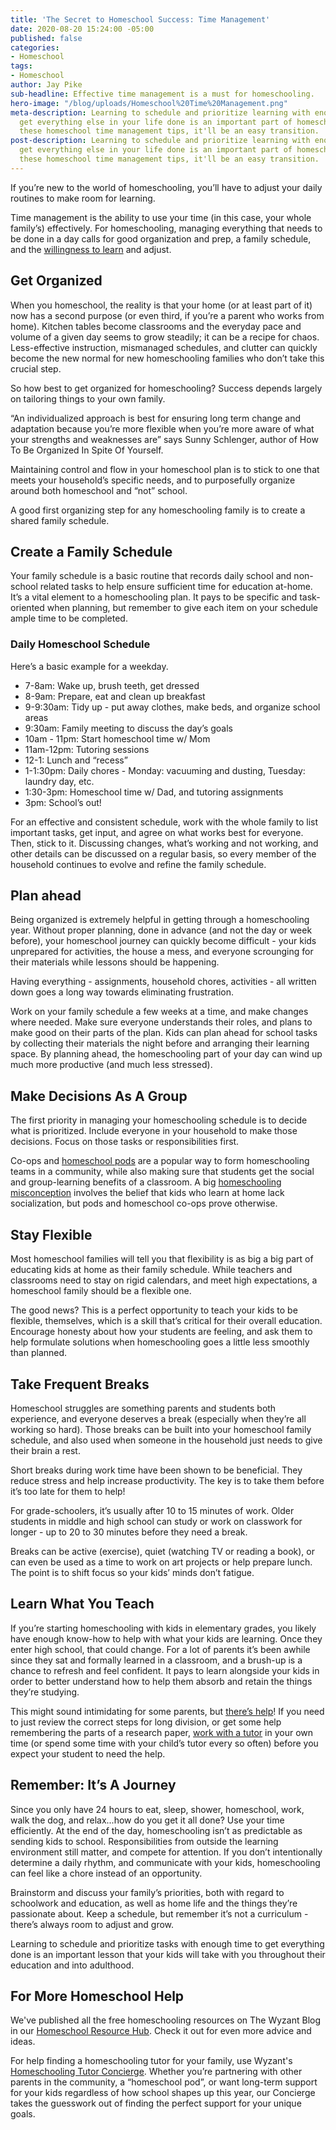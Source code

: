 ```yaml
---
title: 'The Secret to Homeschool Success: Time Management'
date: 2020-08-20 15:24:00 -05:00
published: false
categories:
- Homeschool
tags:
- Homeschool
author: Jay Pike
sub-headline: Effective time management is a must for homeschooling.
hero-image: "/blog/uploads/Homeschool%20Time%20Management.png"
meta-description: Learning to schedule and prioritize learning with enough time to
  get everything else in your life done is an important part of homeschooling. With
  these homeschool time management tips, it'll be an easy transition.
post-description: Learning to schedule and prioritize learning with enough time to
  get everything else in your life done is an important part of homeschooling. With
  these homeschool time management tips, it'll be an easy transition.
---
```


If you’re new to the world of homeschooling, you’ll have to adjust your daily routines to make room for learning. 

Time management is the ability to use your time (in this case, your whole family’s) effectively. For homeschooling, managing everything that needs to be done in a day calls for good organization and prep, a family schedule, and the [willingness to learn](https://www.wyzant.com/blog/is-homeschooling-right-for-my-kids/) and adjust.

## Get Organized

When you homeschool, the reality is that your home (or at least part of it) now has a second purpose (or even third, if you’re a parent who works from home). Kitchen tables become classrooms and the everyday pace and volume of a given day seems to grow steadily; it can be a recipe for chaos. Less-effective instruction, mismanaged schedules, and clutter can quickly become the new normal for new homeschooling families who don’t take this crucial step. 

So how best to get organized for homeschooling? Success depends largely on tailoring things to your own family. 

“An individualized approach is best for ensuring long term change and adaptation because you’re more flexible when you’re more aware of what your strengths and weaknesses are” says Sunny Schlenger, author of How To Be Organized In Spite Of Yourself.

Maintaining control and flow in your homeschool plan is to stick to one that meets your household’s specific needs, and to purposefully organize around both homeschool and “not” school. 

A good first organizing step for any homeschooling family is to create a shared family schedule.

## Create a Family Schedule

Your family schedule is a basic routine that records daily school and non-school related tasks to help ensure sufficient time for education at-home. It’s a vital element to a homeschooling plan. It pays to be specific and task-oriented when planning, but remember to give each item on your schedule ample time to be completed.  


### Daily Homeschool Schedule

Here’s a basic example for a weekday. 

* 7-8am: Wake up, brush teeth, get dressed
* 8-9am: Prepare, eat and clean up breakfast
* 9-9:30am: Tidy up - put away clothes, make beds, and organize school areas
* 9:30am: Family meeting to discuss the day’s goals
* 10am - 11pm: Start homeschool time w/ Mom
* 11am-12pm: Tutoring sessions 
* 12-1: Lunch and “recess”
* 1-1:30pm: Daily chores - Monday: vacuuming and dusting, Tuesday: laundry day, etc.
* 1:30-3pm: Homeschool time w/ Dad, and tutoring assignments
* 3pm: School’s out!

For an effective and consistent schedule, work with the whole family to list important tasks, get input, and agree on what works best for everyone. Then, stick to it. Discussing changes, what’s working and not working, and other details can be discussed on a regular basis, so every member of the household continues to evolve and refine the family schedule.

## Plan ahead

Being organized is extremely helpful in getting through a homeschooling year. Without proper planning, done in advance (and not the day or week before), your homeschool journey can quickly become difficult - your kids unprepared for activities, the house a mess, and everyone scrounging for their materials while lessons should be happening.

Having everything - assignments, household chores, activities - all written down goes a long way towards eliminating frustration.

Work on your family schedule a few weeks at a time, and make changes where needed. Make sure everyone understands their roles, and plans to make good on their parts of the plan. Kids can plan ahead for school tasks by collecting their materials the night before and arranging their learning space. By planning ahead, the homeschooling part of your day can wind up much more productive (and much less stressed).

## Make Decisions As A Group

The first priority in managing your homeschooling schedule is to decide what is prioritized. Include everyone in your household to make those decisions. Focus on those tasks or responsibilities first. 

Co-ops and [homeschool pods](https://www.wyzant.com/blog/which-homeschool-approach-is-right-for-your-kids/) are a popular way to form homeschooling teams in a community, while also making sure that students get the social and group-learning benefits of a classroom. A big [homeschooling misconception](https://www.wyzant.com/blog/myths-about-homeschooling/) involves the belief that kids who learn at home lack socialization, but pods and homeschool co-ops prove otherwise. 

## Stay Flexible
Most homeschool families will tell you that flexibility is as big a big part of educating kids at home as their family schedule. While teachers and classrooms need to stay on rigid calendars, and meet high expectations, a homeschool family should be a flexible one.

The good news? This is a perfect opportunity to teach your kids to be flexible, themselves, which is a skill that’s critical for their overall education. Encourage honesty about how your students are feeling, and ask them to help formulate solutions when homeschooling goes a little less smoothly than planned.

## Take Frequent Breaks

Homeschool struggles are something parents and students both experience, and everyone deserves a break (especially when they’re all working so hard). Those breaks can be built into your homeschool family schedule, and also used when someone in the household just needs to give their brain a rest. 

Short breaks during work time have been shown to be beneficial. They reduce stress and help increase productivity. The key is to take them before it’s too late for them to help!

For grade-schoolers, it’s usually after 10 to 15 minutes of work. Older students in middle and high school can study or work on classwork for longer - up to 20 to 30 minutes before they need a break.

Breaks can be active (exercise), quiet (watching TV or reading a book), or can even be used as a time to work on art projects or help prepare lunch. The point is to shift focus so your kids’ minds don’t fatigue.

## Learn What You Teach
If you’re starting homeschooling with kids in elementary grades, you likely have enough know-how to help with what your kids are learning. Once they enter high school, that could change. For a lot of parents it’s been awhile since they sat and formally learned in a classroom, and a brush-up is a chance to refresh and feel confident. It pays to learn alongside your kids in order to better understand how to help them absorb and retain the things they’re studying. 

This might sound intimidating for some parents, but [there’s help](https://www.wyzant.com/blog/tutoring-homeschool-help/)! If you need to just review the correct steps for long division, or get some help remembering the parts of a research paper, [work with a tutor](https://www.wyzant.com/blog/help-with-homeschooling/) in your own time (or spend some time with your child’s tutor every so often) before you expect your student to need the help. 

## Remember: It’s A Journey

Since you only have 24 hours to eat, sleep, shower, homeschool, work, walk the dog, and relax...how do you get it all done? Use your time efficiently. At the end of the day, homeschooling isn’t as predictable as sending kids to school. Responsibilities from outside the learning environment still matter, and compete for attention. If you don’t intentionally determine a daily rhythm, and communicate with your kids, homeschooling can feel like a chore instead of an opportunity. 

Brainstorm and discuss your family’s priorities, both with regard to schoolwork and education, as well as home life and the things they’re passionate about. Keep a schedule, but remember it’s not a curriculum - there’s always room to adjust and grow. 

Learning to schedule and prioritize tasks with enough time to get everything done is an important lesson that your kids will take with you throughout their education and into adulthood.

## For More Homeschool Help

We've published all the free homeschooling resources on The Wyzant Blog in our [Homeschool Resource Hub](https://www.wyzant.com/blog/homeschool-resources/). Check it out for even more advice and ideas. 

For help finding a homeschooling tutor for your family, use Wyzant's [Homeschooling Tutor Concierge](https://startlearning.wyzant.com/groupconcierge/). Whether you’re partnering with other parents in the community, a “homeschool pod”, or want long-term support for your kids regardless of how school shapes up this year, our Concierge takes the guesswork out of finding the perfect support for your unique goals.

